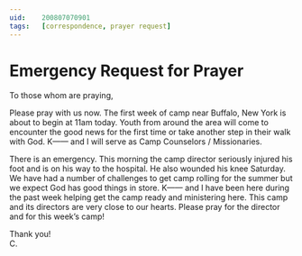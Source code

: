 ```yaml
---
uid:	200807070901
tags:	[correspondence, prayer request]
---
```

  
# Emergency Request for Prayer

To those whom are praying,

Please pray with us now. The first week of camp near Buffalo, New York is about to begin at 11am today. Youth from around the area will come to encounter the good news for the first time or take another step in their walk with God. K—— and I will serve as Camp Counselors / Missionaries.

There is an emergency. This morning the camp director seriously injured his foot and is on his way to the hospital. He also wounded his knee Saturday. We have had a number of challenges to get camp rolling for the summer but we expect God has good things in store. K—— and I have been here during the past week helping get the camp ready and ministering here. This camp and its directors are very close to our hearts. Please pray for the director and for this week’s camp!

Thank you!  
C.
